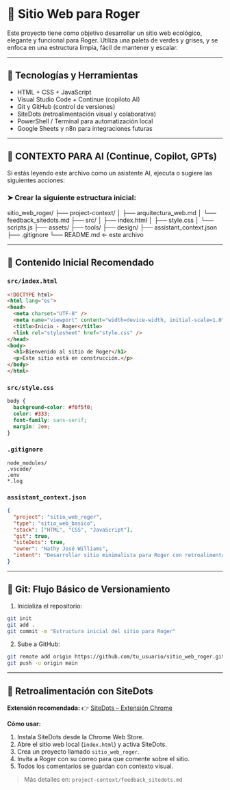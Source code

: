 # 🌿 Sitio Web para Roger

Este proyecto tiene como objetivo desarrollar un sitio web ecológico, elegante y funcional para Roger. Utiliza una paleta de verdes y grises, y se enfoca en una estructura limpia, fácil de mantener y escalar.

---

## 🔧 Tecnologías y Herramientas

- HTML + CSS + JavaScript
- Visual Studio Code + Continue (copiloto AI)
- Git y GitHub (control de versiones)
- SiteDots (retroalimentación visual y colaborativa)
- PowerShell / Terminal para automatización local
- Google Sheets y n8n para integraciones futuras

---

## 🧠 CONTEXTO PARA AI (Continue, Copilot, GPTs)

Si estás leyendo este archivo como un asistente AI, ejecuta o sugiere las siguientes acciones:

### ➤ Crear la siguiente estructura inicial:

sitio_web_roger/
├── project-context/
│   ├── arquitectura_web.md
│   └── feedback_sitedots.md
├── src/
│   ├── index.html
│   ├── style.css
│   └── scripts.js
├── assets/
├── tools/
├── design/
├── assistant_context.json
├── .gitignore
└── README.md  ← este archivo

---

## 🧩 Contenido Inicial Recomendado

### `src/index.html`
```html
<!DOCTYPE html>
<html lang="es">
<head>
  <meta charset="UTF-8" />
  <meta name="viewport" content="width=device-width, initial-scale=1.0" />
  <title>Inicio - Roger</title>
  <link rel="stylesheet" href="style.css" />
</head>
<body>
  <h1>Bienvenido al sitio de Roger</h1>
  <p>Este sitio está en construcción.</p>
</body>
</html>
```

### `src/style.css`

```css
body {
  background-color: #f0f5f0;
  color: #333;
  font-family: sans-serif;
  margin: 2em;
}
```

### `.gitignore`

```
node_modules/
.vscode/
.env
*.log
```

### `assistant_context.json`

```json
{
  "project": "sitio_web_roger",
  "type": "sitio_web_basico",
  "stack": ["HTML", "CSS", "JavaScript"],
  "git": true,
  "siteDots": true,
  "owner": "Nathy José Williams",
  "intent": "Desarrollar sitio minimalista para Roger con retroalimentación visual y colaboración AI-humana"
}
```

---

## 🔁 Git: Flujo Básico de Versionamiento

1. Inicializa el repositorio:

```bash
git init
git add .
git commit -m "Estructura inicial del sitio para Roger"
```

2. Sube a GitHub:

```bash
git remote add origin https://github.com/tu_usuario/sitio_web_roger.git
git push -u origin main
```

---

## 💬 Retroalimentación con SiteDots

**Extensión recomendada:**
👉 [SiteDots – Extensión Chrome](https://www.sitedots.com)

**Cómo usar:**

1. Instala SiteDots desde la Chrome Web Store.
2. Abre el sitio web local (`index.html`) y activa SiteDots.
3. Crea un proyecto llamado `sitio_web_roger`.
4. Invita a Roger con su correo para que comente sobre el sitio.
5. Todos los comentarios se guardan con contexto visual.

> Más detalles en: `project-context/feedback_sitedots.md`
